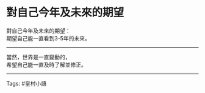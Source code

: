 # 對自己今年及未來的期望

對自己今年及未來的期望：  
期望自己能一直看到3-5年的未來。

---

當然，世界是一直變動的，  
希望自己能一直及時了解並修正。

---

Tags: #皇村小語